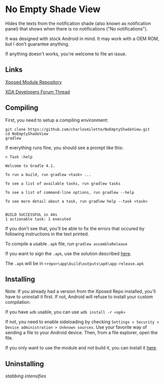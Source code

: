 # No Empty Shade View

Hides the texts from the notification shade (also known as notification panel) that shows when there is no notifications ("No notifications").

It was designed with stock Android in mind. It may work with a OEM ROM, but I don't guarantee anything.

If anything doesn't works, you're welcome to file an issue.

## Links

[Xposed Module Repository](http://repo.xposed.info/module/me.charlesmilette.noemptyshadeview)

[XDA Developers Forum Thread](http://forum.xda-developers.com/xposed/modules/xposed-empty-shade-view-t3496431)

## Compiling

First, you need to setup a compiling environment:
```
git clone https://github.com/charlesmilette/NoEmptyShadeView.git
cd NoEmptyShadeView
gradlew
```

If everything runs fine, you should see a prompt like this:
```
> Task :help

Welcome to Gradle 4.1.

To run a build, run gradlew <task> ...

To see a list of available tasks, run gradlew tasks

To see a list of command-line options, run gradlew --help

To see more detail about a task, run gradlew help --task <task>


BUILD SUCCESSFUL in 44s
1 actionable task: 1 executed
```
If you don't see that, you'll be able to fix the errors that occured by following instructions in the text printed.

To compile a usable `.apk` file, run `gradlew assembleRelease`

If you want to sign the `.apk`, use the solution described [here](http://stackoverflow.com/a/21020469/2884575).

The `.apk` will be in `<repo>\app\build\outputs\apk\app-release.apk`

## Installing

Note: If you already had a version from the Xposed Repo installed, you'll have to uninstall it first. If not, Android will refuse to install your custom compilation.

If you have `adb` usable, you can use `adb install -r <apk>`

If not, you need to enable sideloading by checking `Settings > Security > Device administration > Unknown sources`. Use your favorite way of sending a file to your Android device. Then, from a file explorer, open the file.

If you only want to use the module and not build it, you can install it [here](http://repo.xposed.info/module/me.charlesmilette.noemptyshadeview).

## Uninstalling

*stabbing intensifies*
